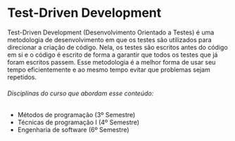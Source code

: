 # Test-Driven Development

Test-Driven Development (Desenvolvimento Orientado a Testes) é uma metodologia de desenvolvimento em que os testes são utilizados para direcionar a criação de código. Nela, os testes são escritos antes do código em si e o código é escrito de forma a garantir que todos os testes que já foram escritos passem. Esse metodologia é a melhor forma de usar seu tempo eficientemente e ao mesmo tempo evitar que problemas sejam repetidos.

###### Disciplinas do curso que abordam esse conteúdo:
* Métodos de programação (3º Semestre)
* Técnicas de programação I (4º Semestre)
* Engenharia de software (6º Semestre)
